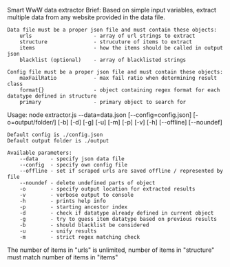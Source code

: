 Smart WwW data extractor
Brief:
    Based on simple input variables, extract multiple data from any website provided in the data file.

    Data file must be a proper json file and must contain these objects:
        urls                    - array of url strings to extract
        structure               - strucuture of items to extract
        items                   - how the items should be called in output json
        blacklist (optional)    - array of blacklisted strings

    Config file must be a proper json file and must contain these objects:
        maxFailRatio            - max fail ratio when determining result class
        format{}                - object containing regex format for each datatype defined in structure
        primary                 - primary object to search for

Usage: node extractor.js --data=data.json [--config=config.json] [-o=output/folder/] [-b] [-d] [-g] [-u] [-m] [-p] [-v] [-h] [--offline] [--noundef]
    
    Default config is ./config.json
    Default output folder is ./output

    Available parameters:
        --data    - specify json data file
        --config  - specify own config file
        --offline - set if scraped urls are saved offline / represented by file
        --noundef - delete undefined parts of object
        -o        - specify output location for extracted results
        -v        - verbose output to console
        -h        - prints help info
        -p        - starting ancestor index
        -d        - check if datatype already defined in current object
        -g        - try to guess item datatype based on previous results
        -b        - should blacklist be considered
        -u        - unify results
        -m        - strict regex matching check

  The number of items in "urls" is unlimited, number of items in "structure" must match number of items in "items"
